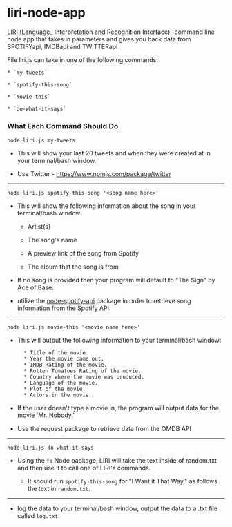 # liri-node-app
LIRI (Language_ Interpretation and Recognition Interface) -command line node app that takes in parameters and gives you back data from SPOTIFYapi, IMDBapi and TWITTERapi 

File liri.js can take in one of the following commands:

    * `my-tweets`

    * `spotify-this-song`

    * `movie-this`

    * `do-what-it-says`

### What Each Command Should Do

`node liri.js my-tweets`

  * This will show your last 20 tweets and when they were created at in your terminal/bash window.

  * Use Twitter - https://www.npmjs.com/package/twitter

************************************************************

`node liri.js spotify-this-song '<song name here>'`

   * This will show the following information about the song in your terminal/bash window
     
     * Artist(s)
     
     * The song's name
     
     * A preview link of the song from Spotify
     
     * The album that the song is from

   * If no song is provided then your program will default to "The Sign" by Ace of Base.
   
   * utilize the [node-spotify-api](https://www.npmjs.com/package/node-spotify-api) package in order to retrieve song information from the Spotify API.
   
***************************************************************
   
`node liri.js movie-this '<movie name here>'`

   * This will output the following information to your terminal/bash window:

     ```
       * Title of the movie.
       * Year the movie came out.
       * IMDB Rating of the movie.
       * Rotten Tomatoes Rating of the movie.
       * Country where the movie was produced.
       * Language of the movie.
       * Plot of the movie.
       * Actors in the movie.
     ```

   * If the user doesn't type a movie in, the program will output data for the movie 'Mr. Nobody.'

   * Use the request package to retrieve data from the OMDB API

****************************************************************

`node liri.js do-what-it-says`
   
   * Using the `fs` Node package, LIRI will take the text inside of random.txt and then use it to call one of LIRI's commands.
     
     * It should run `spotify-this-song` for "I Want it That Way," as follows the text in `random.txt`.
     
****************************************************************

* log the data to your terminal/bash window, output the data to a .txt file called `log.txt`.
 
